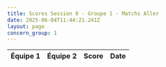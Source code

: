 ```yaml
---
title: Scores Session 0 - Groupe 1 - Matchs Aller
date: 2025-06-04T11:44:21.241Z
layout: page
concern_group: 1
---
```




| Équipe 1 | Équipe 2 | Score | Date |
|----------|----------|-------|------|


